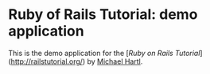 # Ruby of Rails Tutorial: demo application

This is the demo application for the [*Ruby on Rails Tutorial*]
(http://railstutorial.org/) by [Michael Hartl](http://michaelhartl.com/).